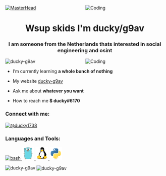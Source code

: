 [![MasterHead](https://media1.tenor.com/images/7ea1a3b500894ee396cfafaa78d7491f/tenor.gif?itemid=27419013)](https://cdn.discordapp.com/attachments/955106701764333602/1028800606535680020/artworks-000678502996-vpbjjb-t500x500.jpg)
<img align="right" alt="Coding" width="250" src="[https://cdn.discordapp.com/attachments/955106701764333602/1028800606535680020/artworks-000678502996-vpbjjb-t500x500.jpg](https://tenor.com/view/itachi-fortnite-itachi-fortnite-itachi-uchiha-naruto-fortnite-gif-26051391)">
<h1 align="center">Wsup skids I'm ducky/g9av</h1>
<h3 align="center">I am someone from the Netherlands thats interested in social engineering and osint</h3>
<img align="right" alt="Coding" width="250" src="https://cdn.discordapp.com/attachments/955106701764333602/1028800606535680020/artworks-000678502996-vpbjjb-t500x500.jpg">

<p align="left"> <img src="https://komarev.com/ghpvc/?username=ducky-g9av&label=Profile%20views&color=475643&style=flat" alt="ducky-g9av" /> </p>

- I’m currently learning **a whole bunch of nothing**

- My website [ducky-g9av](https://ducky-g9av.000webhostapp.com/)

- Ask me about **whatever you want**

- How to reach me **$ ducky#6170**

<h3 align="left">Connect with me:</h3>
<p align="left">
<a href="https://www.youtube.com/c/@ducky1738" target="blank"><img align="center" src="https://raw.githubusercontent.com/rahuldkjain/github-profile-readme-generator/master/src/images/icons/Social/youtube.svg" alt="@ducky1738" height="30" width="40" /></a>
</p>

<h3 align="left">Languages and Tools:</h3>
<p align="left"> <a href="https://www.gnu.org/software/bash/" target="_blank" rel="noreferrer"> <img src="https://www.vectorlogo.zone/logos/gnu_bash/gnu_bash-icon.svg" alt="bash" width="40" height="40"/> </a> <a href="https://golang.org" target="_blank" rel="noreferrer"> <img src="https://raw.githubusercontent.com/devicons/devicon/master/icons/go/go-original.svg" alt="go" width="40" height="40"/> </a> <a href="https://www.linux.org/" target="_blank" rel="noreferrer"> <img src="https://raw.githubusercontent.com/devicons/devicon/master/icons/linux/linux-original.svg" alt="linux" width="40" height="40"/> </a> <a href="https://www.python.org" target="_blank" rel="noreferrer"> <img src="https://raw.githubusercontent.com/devicons/devicon/master/icons/python/python-original.svg" alt="python" width="40" height="40"/> </a> </p>

<p><img align="left" src="https://github-readme-stats.vercel.app/api/top-langs?username=ducky-g9av&show_icons=true&theme=dark&bg_color=3d523e&locale=en&layout=compact" alt="ducky-g9av" /></p>

<p>&nbsp;<img align="center" src="https://github-readme-stats.vercel.app/api?username=ducky-g9av&show_icons=true&theme=dark&title_color=000000&bg_color=3d573e&locale=en" alt="ducky-g9av" /></p>

